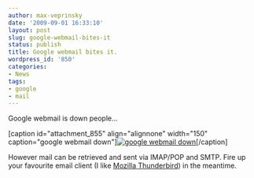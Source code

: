 ```yaml
---
author: max-veprinsky
date: '2009-09-01 16:33:10'
layout: post
slug: google-webmail-bites-it
status: publish
title: Google webmail bites it.
wordpress_id: '850'
categories:
- News
tags:
- google
- mail
---
```


Google webmail is down people...

[caption id="attachment_855" align="alignnone" width="150" caption="google webmail down"][![google webmail down](http://linuxsysadminblog.com/images/2009/09/gmail_bites_it2-150x150.png)](http://linuxsysadminblog.com/2009/09/google-webmail-bites-it/gmail_bites_it-3/)[/caption]

However mail can be retrieved and sent via IMAP/POP and SMTP. Fire up your favourite email client (I like [Mozilla Thunderbird](http://www.mozillamessaging.com/en-US/thunderbird/)) in the meantime.
